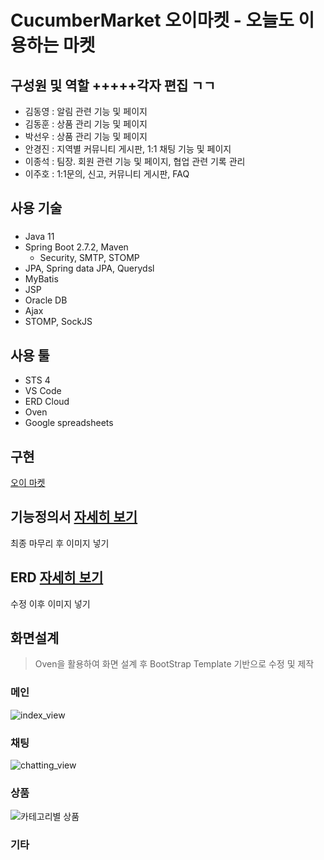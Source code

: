 # **CucumberMarket 오이마켓** - 오늘도 이용하는 마켓

## 구성원 및 역할 +++++각자 편집 ㄱㄱ
* 김동영 : 알림 관련 기능 및 페이지
* 김동훈 : 상품 관리 기능 및 페이지
* 박선우 : 상품 관리 기능 및 페이지
* 안경진 : 지역별 커뮤니티 게시판, 1:1 채팅 기능 및 페이지 
* 이종석 : 팀장. 회원 관련 기능 및 페이지, 협업 관련 기록 관리
* 이주호 : 1:1문의, 신고, 커뮤니티 게시판, FAQ

## 사용 기술
### 
* Java 11
* Spring Boot 2.7.2, Maven
  - Security, SMTP, STOMP
* JPA, Spring data JPA, Querydsl
* MyBatis
* JSP
* Oracle DB
* Ajax
* STOMP, SockJS



## 사용 툴
+ STS 4
+ VS Code
+ ERD Cloud 
+ Oven
+ Google spreadsheets

## 구현
[오이 마켓](https://61.78.121.242:8844/GDJ47_CucumberMarket_final/)


## 기능정의서 [자세히 보기](https://docs.google.com/spreadsheets/d/1jChONE-HqpAC-X8Dr4VCTSSx1rSuXCCXxlUnZ39Wnqk/edit#gid=0)
최종 마무리 후 이미지 넣기

## ERD [자세히 보기](https://www.erdcloud.com/d/cfNQ37SWucaz6LH2a)
수정 이후 이미지 넣기

## 화면설계
> Oven을 활용하여 화면 설계 후 BootStrap Template 기반으로 수정 및 제작

### 메인
![index_view](https://user-images.githubusercontent.com/102929905/185046661-af957f89-b895-497a-8f37-6b207c9230ac.png)

### 채팅
![chatting_view](https://user-images.githubusercontent.com/102929905/184778847-5d11dd45-4cf2-4f10-a75b-58a1faf5bbc7.png)

### 상품
![카테고리별 상품](https://user-images.githubusercontent.com/107177104/185075463-34070b72-9ad1-4104-9274-11f2672c4028.png)


### 기타


